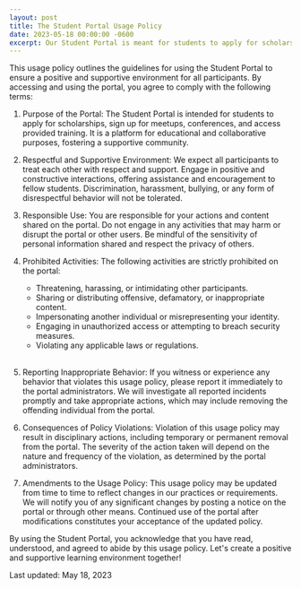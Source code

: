 ```yaml
---
layout: post
title: The Student Portal Usage Policy
date: 2023-05-18 00:00:00 -0600
excerpt: Our Student Portal is meant for students to apply for scholarships, sign up for events, and access training. Participants are expected to treat each other with respect and support. Any threatening or negative behavior may result in removal from the portal.
---
```

This usage policy outlines the guidelines for using the Student Portal to ensure a positive and supportive environment for all participants. By accessing and using the portal, you agree to comply with the following terms:

1. Purpose of the Portal:
The Student Portal is intended for students to apply for scholarships, sign up for meetups, conferences, and access provided training. It is a platform for educational and collaborative purposes, fostering a supportive community.

2. Respectful and Supportive Environment:
We expect all participants to treat each other with respect and support. Engage in positive and constructive interactions, offering assistance and encouragement to fellow students. Discrimination, harassment, bullying, or any form of disrespectful behavior will not be tolerated.

3. Responsible Use:
You are responsible for your actions and content shared on the portal. Do not engage in any activities that may harm or disrupt the portal or other users. Be mindful of the sensitivity of personal information shared and respect the privacy of others.

4. Prohibited Activities:
The following activities are strictly prohibited on the portal:

    - Threatening, harassing, or intimidating other participants.
    - Sharing or distributing offensive, defamatory, or inappropriate content.
    - Impersonating another individual or misrepresenting your identity.
    - Engaging in unauthorized access or attempting to breach security measures.
    - Violating any applicable laws or regulations.
<br/><br/>

5. Reporting Inappropriate Behavior:
If you witness or experience any behavior that violates this usage policy, please report it immediately to the portal administrators. We will investigate all reported incidents promptly and take appropriate actions, which may include removing the offending individual from the portal.

6. Consequences of Policy Violations:
Violation of this usage policy may result in disciplinary actions, including temporary or permanent removal from the portal. The severity of the action taken will depend on the nature and frequency of the violation, as determined by the portal administrators.

7. Amendments to the Usage Policy:
This usage policy may be updated from time to time to reflect changes in our practices or requirements. We will notify you of any significant changes by posting a notice on the portal or through other means. Continued use of the portal after modifications constitutes your acceptance of the updated policy.

By using the Student Portal, you acknowledge that you have read, understood, and agreed to abide by this usage policy. Let's create a positive and supportive learning environment together!

Last updated: May 18, 2023